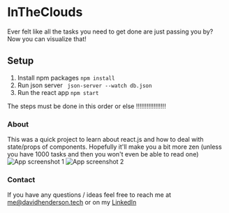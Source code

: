 # InTheClouds
Ever felt like all the tasks you need to get done are just passing you by? Now you can visualize that!

## Setup
1. Install npm packages
``` npm install ```
2. Run json server
``` json-server --watch db.json```
3. Run the react app
``` npm start ```

The steps must be done in this order or else !!!!!!!!!!!!!!!!!

### About
This was a quick project to learn about react.js and how to deal with state/props of components.
Hopefully it'll make you a bit more zen (unless you have 1000 tasks and then you won't even be able to read one)
![App screenshot 1](/public/InTheClouds.png)
![App screenshot 2](/public/InTheClouds2.png)

### Contact
If you have any questions / ideas feel free to reach me at [me@davidhenderson.tech](mailto:me@davidhenderson.tech)
or on my [LinkedIn](https://www.LinkedIn.com/in/davidhendersontech)
